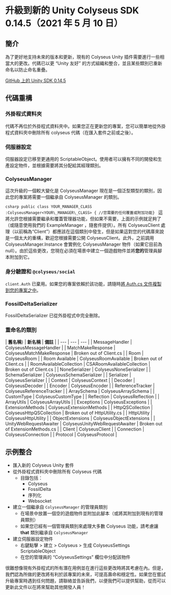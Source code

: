 # 升級到新的 Unity Colyseus SDK 0.14.5（2021 年 5 月 10 日）

## 簡介

為了更好地支持未來的版本和更新，現有的 Colyseus Unity 插件需要進行一些相當大的更改。代碼已以更 “Unity 友好” 的方式組織和整合，並且某些類別已重新命名以防止命名重疊。

[GitHub 上的 Unity SDK 0.14.5](https://github.com/colyseus/colyseus-unity3d/releases/tag/0.14.5)

## 代碼重構

### 外掛程式資料夾

代碼不再位於外掛程式資料夾中。如果您正在更新您的專案，您可以簡單地從外掛程式資料夾中刪除所有 colyseus 代碼（在匯入套件之前或之後）。

### 伺服器設定

伺服器設定已移至更通用的 ScriptableObject。使用者可以擁有不同的開發和生產設定物件，並根據需要將其分配給其經理類別。

### ColyseusManager

這次升級的一個較大變化是 ColyseusManager 現在是一個泛型類型的類別，因此您的專案將需要一個繼承自 ColyseusManager 的類別。

```csharp public class YOUR_MANAGER_CLASS :ColyseusManager<YOUR\_MANAGER\_CLASS> { //您需要的任何覆蓋或附加功能} ``` 這將允許您根據需要繼承和覆蓋管理器功能，但如果不需要，上面的示例就足夠了（或隨意使用我們的 ExampleManager ，隨套件提供）。所有 ColyseusClient 處理（以前稱為“Client”）都應該在這個類別中發生，但是如果這對您的代碼庫來說是一個太大的重構，歡迎您根據需要公開 ColyseusClient。此外，之前調用 ColyseusManager.Instance 會實例化 ColyseusManager 物件（如果它目前為 null）。由於這些更改，您現在必須在場景中建立一個遊戲物件並將**您的**管理員腳本附加到它。

### 身分驗證和 `@colyseus/social`

`client.Auth` 已棄用。如果您的專案依賴於該功能，請隨時[將 Auth.cs 文件複製到您的專案之中](https://github.com/colyseus/colyseus-unity3d/blob/2d54b25c1b8118191a627556d06aa14313f269f8/Assets/Plugins/Colyseus/Auth.cs)。

### FossilDeltaSerializer

FossilDeltaSerializer 已從外掛程式中完全刪除。

### 重命名的類別

| **舊名稱**} | **新名稱** | **備註** | | --- | --- | --- | | MessageHandler | ColyseusMessageHandler | | MatchMakeResponse | ColyseusMatchMakeResponse | Broken out of Client.cs | | Room | ColyseusRoom | | Room Available | ColyseusRoomAvailable | Broken out of Client.cs | | RoomAvailableCollection | CSARoomAvailableCollection | Broken out of Client.cs | | NoneSerializer | ColyseusNoneSerializer | | SchemaSerializer | ColyseusSchemaSerializer | | Serializer | ColyseusSerializer | | Context | ColyseusContext | | Decoder | ColyseusDecoder | | Encoder | ColyseusEncoder | | ReferenceTracker | ColyseusReferenceTracker | | ArraySchema | ColyseusArraySchema | | CustomType | ColyseusCustomType | | Reflection | ColyseusReflection | | ArrayUtils | ColyseusArrayUtils | | Exceptions | ColyseusExceptions | | ExtensionMethods | ColyseusExtensionMethods | | HttpQSCollection | ColyseusHttpQSCollection | Broken out of HttpUtility.cs | | HttpUtility | ColyseusHttpUtility | | ObjectExtensions | ColyseusObjectExtensions | | UnityWebRequestAwaiter | ColyseusUnityWebRequestAwaiter | Broken out of ExtensionMethods.cs | | Client | ColyseusClient | | Connection | ColyseusConnection | | Protocol | ColyseusProtocol |

## 示例整合

- 匯入新的 Colyseus Unity 套件
- 從外掛程式資料夾中刪除所有 Colyseus 代碼
  - 目錄包括：
    - Colyseus
    - FossilDelta
    - 序列化
    - Websocket
- 建立一個繼承自 `ColyseusManager` 的管理員類別
  - 在場景中放置一個空的遊戲物件並附加此腳本（或將其附加到現有的管理員類別）
  - 如果您已經有一個管理員類別來處理大多數 Colyseus 功能，請考慮讓 **that** 類別繼承自 `ColyseusManager`
- 建立伺服器設定物件
  - 右鍵點擊 > 建立 > Colyseus > 生成 ColyseusSettings ScriptableObject
  - 在您的管理員的 “ColyseusSettings” 欄位中分配該物件

很難想像現有外掛程式的所有潛在用例並在進行這些更改時將其考慮在內。但是，我們認為所做的更改將有利於該專案的未來，可提高壽命和穩定性。如果您在嘗試升級專案時遇到任何問題，請聯絡並告訴我們，以便我們可以提供幫助，從而可以更新此文件以在將來幫助其他開發人員！
